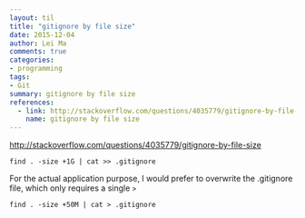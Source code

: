 ```yaml
---
layout: til
title: "gitignore by file size"
date: 2015-12-04
author: Lei Ma
comments: true
categories:
- programming
tags:
- Git
summary: gitignore by file size
references:
  - link: http://stackoverflow.com/questions/4035779/gitignore-by-file-size
    name: gitignore by file size
---
```


http://stackoverflow.com/questions/4035779/gitignore-by-file-size


```
find . -size +1G | cat >> .gitignore
```

For the actual application purpose, I would prefer to overwrite the .gitignore file, which only requires a single `>`

```
find . -size +50M | cat > .gitignore
```
